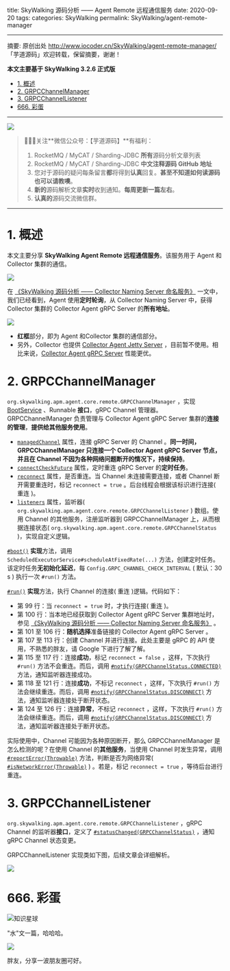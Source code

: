 title: SkyWalking 源码分析 —— Agent Remote 远程通信服务
date: 2020-09-20
tags:
categories: SkyWalking
permalink: SkyWalking/agent-remote-manager

-------

摘要: 原创出处 http://www.iocoder.cn/SkyWalking/agent-remote-manager/ 「芋道源码」欢迎转载，保留摘要，谢谢！

**本文主要基于 SkyWalking 3.2.6 正式版**

- [1. 概述](http://www.iocoder.cn/SkyWalking/agent-remote-manager/)
- [2. GRPCChannelManager](http://www.iocoder.cn/SkyWalking/agent-remote-manager/)
- [3. GRPCChannelListener](http://www.iocoder.cn/SkyWalking/agent-remote-manager/)
- [666. 彩蛋](http://www.iocoder.cn/SkyWalking/agent-remote-manager/)

-------

![](http://www.iocoder.cn/images/common/wechat_mp_2017_07_31.jpg)

> 🙂🙂🙂关注**微信公众号：【芋道源码】**有福利：  
> 1. RocketMQ / MyCAT / Sharding-JDBC **所有**源码分析文章列表  
> 2. RocketMQ / MyCAT / Sharding-JDBC **中文注释源码 GitHub 地址**  
> 3. 您对于源码的疑问每条留言**都**将得到**认真**回复。**甚至不知道如何读源码也可以请教噢**。  
> 4. **新的**源码解析文章**实时**收到通知。**每周更新一篇左右**。  
> 5. **认真的**源码交流微信群。

-------

# 1. 概述

本文主要分享 **SkyWalking Agent Remote 远程通信服务**。该服务用于 Agent 和Collector 集群的通信。

![](http://www.iocoder.cn/images/SkyWalking/2020_09_20/01.png)

在 [《SkyWalking 源码分析 —— Collector Naming Server 命名服务》](http://www.iocoder.cn/SkyWalking/collector-naming-server/?self) 一文中，我们已经看到，Agent 使用**定时轮询**，从 Collector Naming Server 中，获得 Collector 集群的 Collector Agent gRPC Server 的**所有地址**。

![](http://www.iocoder.cn/images/SkyWalking/2020_09_20/02.jpeg)

* **红框**部分，即为 Agent 和Collector 集群的通信部分。
* 另外，Collector 也提供 [Collector Agent Jetty Server](https://github.com/YunaiV/skywalking/tree/ba73b05b99a05bb67fd485188a6c6e0a4ad5fe57/apm-collector/apm-collector-agent-jetty) ，目前暂不使用。相比来说，[Collector Agent gRPC Server](https://github.com/YunaiV/skywalking/tree/ba73b05b99a05bb67fd485188a6c6e0a4ad5fe57/apm-collector/apm-collector-agent-grpc) 性能更优。

# 2. GRPCChannelManager

`org.skywalking.apm.agent.core.remote.GRPCChannelManager` ，实现 [BootService](https://github.com/YunaiV/skywalking/blob/ac6c98c1732d6aa62b9d244369478654411ac203/apm-sniffer/apm-agent-core/src/main/java/org/skywalking/apm/agent/core/boot/BootService.java) 、Runnable **接口**，gRPC Channel 管理器。GRPCChannelManager 负责管理与 Collector Agent gRPC Server 集群的**连接的管理**，**提供给其他服务使用**。

* [`managedChannel`](https://github.com/YunaiV/skywalking/blob/ba73b05b99a05bb67fd485188a6c6e0a4ad5fe57/apm-sniffer/apm-agent-core/src/main/java/org/skywalking/apm/agent/core/remote/GRPCChannelManager.java#L54) 属性，连接 gRPC Server 的 Channel 。**同一时间，GRPCChannelManager 只连接一个 Collector Agent gRPC Server 节点，并且在 Channel 不因为各种网络问题断开的情况下，持续保持**。
* [`connectCheckFuture`](https://github.com/YunaiV/skywalking/blob/ba73b05b99a05bb67fd485188a6c6e0a4ad5fe57/apm-sniffer/apm-agent-core/src/main/java/org/skywalking/apm/agent/core/remote/GRPCChannelManager.java#L58) 属性，定时重连 gRPC Server 的**定时任务**。
* [`reconnect`](https://github.com/YunaiV/skywalking/blob/ba73b05b99a05bb67fd485188a6c6e0a4ad5fe57/apm-sniffer/apm-agent-core/src/main/java/org/skywalking/apm/agent/core/remote/GRPCChannelManager.java#L63) 属性，是否重连。当 Channel 未连接需要连接，或者 Channel 断开需要重连时，标记 `reconnect = true` 。后台线程会根据该标识进行连接( 重连 )。
* [`listeners`](https://github.com/YunaiV/skywalking/blob/ba73b05b99a05bb67fd485188a6c6e0a4ad5fe57/apm-sniffer/apm-agent-core/src/main/java/org/skywalking/apm/agent/core/remote/GRPCChannelManager.java#L68) 属性，监听器( `org.skywalking.apm.agent.core.remote.GRPCChannelListener` ) 数组。使用 Channel 的其他服务，注册监听器到 GRPCChannelManager 上，从而根据连接状态( `org.skywalking.apm.agent.core.remote.GRPCChannelStatus` )，实现自定义逻辑。

[`#boot()`](https://github.com/YunaiV/skywalking/blob/ba73b05b99a05bb67fd485188a6c6e0a4ad5fe57/apm-sniffer/apm-agent-core/src/main/java/org/skywalking/apm/agent/core/remote/GRPCChannelManager.java#L76) **实现**方法，调用 `ScheduledExecutorService#scheduleAtFixedRate(...)` 方法，创建定时任务。该定时任务**无初始化延迟**，每 `Config.GRPC_CHANNEL_CHECK_INTERVAL` ( 默认：30 s ) 执行一次 `#run()` 方法。

[`#run()`](https://github.com/YunaiV/skywalking/blob/ba73b05b99a05bb67fd485188a6c6e0a4ad5fe57/apm-sniffer/apm-agent-core/src/main/java/org/skywalking/apm/agent/core/remote/GRPCChannelManager.java#L97) **实现**方法，执行 Channel 的连接( 重连 )逻辑。代码如下：

* 第 99 行：当 `reconnect = true` 时，才执行连接( 重连 )。
* 第 100 行：当本地已经获取到 Collector Agent gRPC Server 集群地址时，参见 [《SkyWalking 源码分析 —— Collector Naming Server 命名服务》](http://www.iocoder.cn/SkyWalking/collector-naming-server/?self) 。
* 第 101 至 106 行：**随机选择**准备链接的 Collector Agent gRPC Server 。
* 第 107 至 113 行：创建 Channel 并进行连接。此处主要是 gRPC 的 API 使用，不熟悉的胖友，请 Google 下进行了解了解。
* 第 115 至 117 行：连接**成功**，标记 `reconnect = false` ，这样，下次执行 `#run()` 方法不会重连。而后，调用 [`#notify(GRPCChannelStatus.CONNECTED)`](https://github.com/YunaiV/skywalking/blob/ba73b05b99a05bb67fd485188a6c6e0a4ad5fe57/apm-sniffer/apm-agent-core/src/main/java/org/skywalking/apm/agent/core/remote/GRPCChannelManager.java#L160) 方法，通知监听器连接成功。
* 第 118 至 121 行：连接**成功**，不标记 `reconnect` ，这样，下次执行 `#run()` 方法会继续重连。而后，调用 [`#notify(GRPCChannelStatus.DISCONNECT)`](https://github.com/YunaiV/skywalking/blob/ba73b05b99a05bb67fd485188a6c6e0a4ad5fe57/apm-sniffer/apm-agent-core/src/main/java/org/skywalking/apm/agent/core/remote/GRPCChannelManager.java#L160) 方法，通知监听器连接处于断开状态。
* 第 124 至 126 行：连接**异常**，不标记 `reconnect` ，这样，下次执行 `#run()` 方法会继续重连。而后，调用 [`#notify(GRPCChannelStatus.DISCONNECT)`](https://github.com/YunaiV/skywalking/blob/ba73b05b99a05bb67fd485188a6c6e0a4ad5fe57/apm-sniffer/apm-agent-core/src/main/java/org/skywalking/apm/agent/core/remote/GRPCChannelManager.java#L160) 方法，通知监听器连接处于断开状态。

实际使用中，Channel 可能因为各种原因断开，那么 GRPCChannelManager 是怎么检测的呢？在使用 Channel 的**其他服务**，当使用 Channel 时发生异常，调用 [`#reportError(Throwable)`](https://github.com/YunaiV/skywalking/blob/ba73b05b99a05bb67fd485188a6c6e0a4ad5fe57/apm-sniffer/apm-agent-core/src/main/java/org/skywalking/apm/agent/core/remote/GRPCChannelManager.java#L149) 方法，判断是否为网络异常( [`#isNetworkError(Throwable)`](https://github.com/YunaiV/skywalking/blob/ba73b05b99a05bb67fd485188a6c6e0a4ad5fe57/apm-sniffer/apm-agent-core/src/main/java/org/skywalking/apm/agent/core/remote/GRPCChannelManager.java#L176) ) 。若是，标记 `reconnect = true` ，等待后台进行重连。

# 3. GRPCChannelListener

`org.skywalking.apm.agent.core.remote.GRPCChannelListener` ，gRPC Channel 的监听器**接口**，定义了 [`#statusChanged(GRPCChannelStatus)`](https://github.com/YunaiV/skywalking/blob/ba73b05b99a05bb67fd485188a6c6e0a4ad5fe57/apm-sniffer/apm-agent-core/src/main/java/org/skywalking/apm/agent/core/remote/GRPCChannelListener.java#L33) ，通知 gRPC Channel 状态变更。

GRPCChannelListener 实现类如下图，后续文章会详细解析。

![](http://www.iocoder.cn/images/SkyWalking/2020_09_20/03.png)

# 666. 彩蛋

![知识星球](http://www.iocoder.cn/images/Architecture/2017_12_29/01.png)

"水"文一篇，哈哈哈。

![](http://www.iocoder.cn/images/SkyWalking/2020_09_20/04.png)

胖友，分享一波朋友圈可好。


